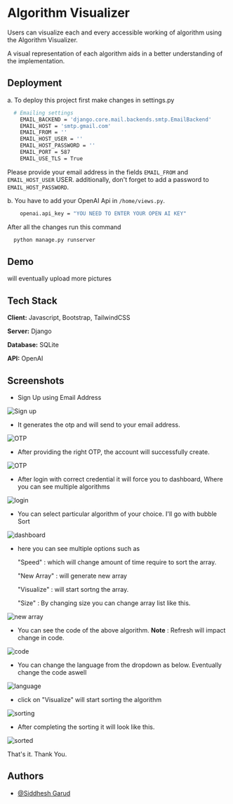 
# Algorithm Visualizer

Users can visualize each and every accessible working of algorithm using the Algorithm Visualizer.

A visual representation of each algorithm aids in a better understanding of the implementation.



## Deployment

a. To deploy this project first make changes in settings.py

```bash
  # Emailing settings
    EMAIL_BACKEND = 'django.core.mail.backends.smtp.EmailBackend'
    EMAIL_HOST = 'smtp.gmail.com'
    EMAIL_FROM = ''
    EMAIL_HOST_USER = ''
    EMAIL_HOST_PASSWORD = ''
    EMAIL_PORT = 587
    EMAIL_USE_TLS = True
```
Please provide your email address in the fields `EMAIL_FROM` and `EMAIL_HOST_USER` USER. additionally, don't forget to add a password to `EMAIL_HOST_PASSWORD`.


 b.   You have to add your OpenAI Api in `/home/views.py`.

```bash
    openai.api_key = "YOU NEED TO ENTER YOUR OPEN AI KEY"
```

After all the changes run this command
```bash
  python manage.py runserver
```


## Demo

will eventually upload more pictures


## Tech Stack

**Client:** Javascript, Bootstrap, TailwindCSS

**Server:** Django

**Database:** SQLite

**API:** OpenAI



## Screenshots

* Sign Up using Email Address

![Sign up](https://github.com/siddheshgarud/algovisualizer/blob/main/Screenshot/Screenshot%20(6).png?raw=true)


* It generates the otp and will send to your email address.

![OTP](https://github.com/siddheshgarud/algovisualizer/blob/main/Screenshot/Screenshot%20(7).png?raw=true)

* After providing the right OTP, the account will successfully create.

![OTP](https://github.com/siddheshgarud/algovisualizer/blob/main/Screenshot/Screenshot%20(8).png?raw=true)

* After login with correct credential it will force you to dashboard, Where you can see multiple algorithms

![login](https://github.com/siddheshgarud/algovisualizer/blob/main/Screenshot/Screenshot%20(9).png?raw=true)

* You can select particular algorithm of your choice. I'll go with bubble Sort 

![dashboard](https://github.com/siddheshgarud/algovisualizer/blob/main/Screenshot/Screenshot%20(10).png?raw=true)

* here you can see multiple options such as 
    
    "Speed" : which will change amount of time require to sort the array. 
    
    "New Array" : will generate new array 

    "Visualize" : will start sortng the array. 
    
    "Size" : By changing size you can change array list like this. 

![new array](https://github.com/siddheshgarud/algovisualizer/blob/main/Screenshot/Screenshot%20(11).png?raw=true)

* You can see the code of the above algorithm. **Note** : Refresh will impact change in code.

![code](https://github.com/siddheshgarud/algovisualizer/blob/main/Screenshot/Screenshot%20(14).png?raw=true)


* You can change the language from the dropdown as below. Eventually change the code aswell

![language](https://github.com/siddheshgarud/algovisualizer/blob/main/Screenshot/Screenshot%20(15).png?raw=true)

* click on "Visualize" will start sorting the algorithm


![sorting](https://github.com/siddheshgarud/algovisualizer/blob/main/Screenshot/Screenshot%20(17).png?raw=true)

* After completing the sorting it will look like this.

![sorted](https://github.com/siddheshgarud/algovisualizer/blob/main/Screenshot/Screenshot%20(20).png?raw=true)


That's it. Thank You.



## Authors

- [@Siddhesh Garud](https://in.linkedin.com/in/siddheshgarud)

